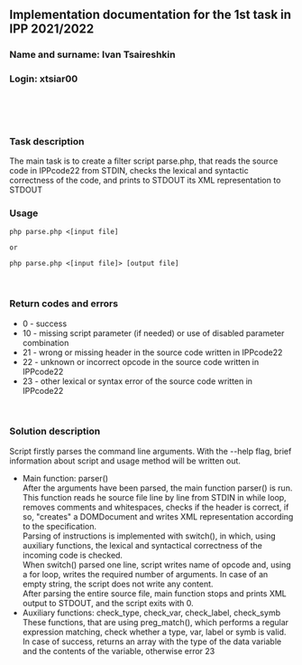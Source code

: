 ## Implementation documentation for the 1st task in IPP 2021/2022
### Name and surname: Ivan Tsaireshkin
### Login: xtsiar00
<br />
<br />
<br />

### Task description

The main task is to create a filter script parse.php, that reads the source code in IPPcode22 from STDIN, checks the lexical and syntactic correctness of the code, and prints to STDOUT its XML representation to STDOUT
<br />

### Usage

```
php parse.php <[input file]

or

php parse.php <[input file]> [output file]
```
<br />

### Return codes and errors
* 0 - success
* 10 - missing script parameter (if needed) or use of disabled parameter combination
* 21 - wrong or missing header in the source code written in IPPcode22
* 22 - unknown or incorrect opcode in the source code written in IPPcode22
* 23 - other lexical or syntax error of the source code written in IPPcode22
<br />

### Solution description
Script firstly parses the command line arguments. With the --help flag, brief information about script and usage method will be written out. <br />
* Main function: parser() <br />
After the arguments have been parsed, the main function parser() is run. This function reads  he source file line by line from STDIN in while loop, removes comments and whitespaces, checks if the header is correct, if so, "creates" a DOMDocument and writes XML representation according to the specification. <br />
Parsing of instructions is implemented with switch(), in which, using auxiliary functions, the lexical and syntactical correctness of the incoming code is checked. <br />
When switch() parsed one line, script writes name of opcode and, using a for loop, writes the required number of arguments. In case of an empty string, the script does not write any content. <br />
After parsing the entire source file, main function stops and prints XML output to STDOUT, and the script exits with 0.
* Auxiliary functions: check_type, check_var, check_label, check_symb <br />
These functions, that are using preg_match(), which performs a regular expression matching, check whether a type, var, label or symb is valid. <br />
In case of success, returns an array with the type of the data variable and the contents of the variable, otherwise error 23
